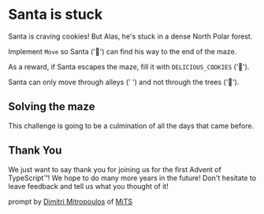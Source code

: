 # Santa is stuck

Santa is craving cookies! But Alas, he's stuck in a dense North Polar forest.

Implement `Move` so Santa ('🎅') can find his way to the end of the maze.

As a reward, if Santa escapes the maze, fill it with `DELICIOUS_COOKIES` ('🍪').

Santa can only move through alleys (' ') and not through the trees ('🎄').

## Solving the maze

This challenge is going to be a culmination of all the days that came before.

## Thank You

We just want to say thank you for joining us for the first Advent of TypeScript™!
We hope to do many more years in the future! Don't hesitate to leave feedback and
tell us what you thought of it!

prompt by [Dimitri Mitropoulos](https://github.com/dimitropoulos) of
[MiTS](https://www.youtube.com/@MichiganTypeScript)
